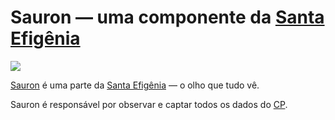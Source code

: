 # Sauron — uma componente da [Santa Efigênia](https://github.com/minasgerais/santa-efigenia)

![](https://66.media.tumblr.com/243dde293048b4aaa4ffa1e3ff602038/tumblr_n803bce9Hq1srhjf5o1_250.gif)

[Sauron](https://github.com/minasgerais/santa-efigenia/tree/master/sauron) é uma parte da [Santa Efigênia](https://github.com/minasgerais/santa-efigenia) — o olho que tudo vê.

Sauron é responsável por observar e captar todos os dados do [CP](https://www.cmbh.mg.gov.br/transparencia/vereadores/custeio-parlamentar).
